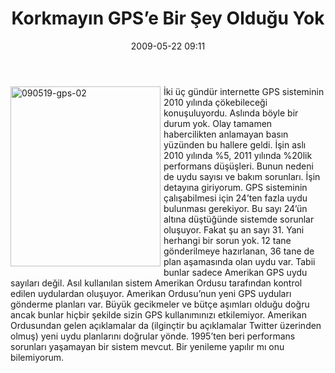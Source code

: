 ﻿---
layout: post
title: Korkmay&#305;n GPS&#8217;e Bir &#350;ey Oldu&#287;u Yok
date: 2009-05-22 09:11
comments: true
categories: []
---
<p><img style="border-bottom: 0px; border-left: 0px; margin: 0px 5px 5px 0px; display: inline; border-top: 0px; border-right: 0px" title="090519-gps-02" border="0" alt="090519-gps-02" align="left" src="http://onurbaykal.com.tr/wp-content/uploads/2009/05/090519gps02.jpg" width="240" height="288" /> İki üç gündür internette GPS sisteminin 2010 yılında çökebileceği konuşuluyordu. Aslında böyle bir durum yok. Olay tamamen habercilikten anlamayan basın yüzünden bu hallere geldi. İşin aslı 2010 yılında %5, 2011 yılında %20lik performans düşüşleri. Bunun nedeni de uydu sayısı ve bakım sorunları. İşin detayına giriyorum. GPS sisteminin çalışabilmesi için 24’ten fazla uydu bulunması gerekiyor. Bu sayı 24’ün altına düştüğünde sistemde sorunlar oluşuyor. Fakat şu an sayı 31. Yani herhangi bir sorun yok. 12 tane gönderilmeye hazırlanan, 36 tane de plan aşamasında olan uydu var. Tabii bunlar sadece Amerikan GPS uydu sayıları değil. Asıl kullanılan sistem Amerikan Ordusu tarafından kontrol edilen uydulardan oluşuyor. Amerikan Ordusu’nun yeni GPS uyduları gönderme planları var. Büyük gecikmeler ve bütçe aşımları olduğu doğru ancak bunlar hiçbir şekilde sizin GPS kullanımınızı etkilemiyor. Amerikan Ordusundan gelen açıklamalar da (ilginçtir bu açıklamalar Twitter üzerinden olmuş) yeni uydu planlarını doğrular yönde. 1995’ten beri performans sorunları yaşamayan bir sistem mevcut. Bir yenileme yapılır mı onu bilemiyorum. </p>
